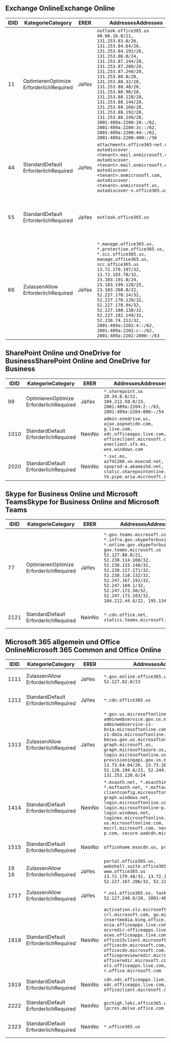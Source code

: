 <!--THIS FILE IS AUTOMATICALLY GENERATED. MANUAL CHANGES WILL BE OVERWRITTEN.-->
<!--Please contact the Office 365 Endpoints team with any questions.-->
<!--USGovGCCHigh endpoints version 2019102800-->
<!--File generated 2019-10-28 11:00:11.7430-->

## <a name="exchange-online"></a><span data-ttu-id="8a259-101">Exchange Online</span><span class="sxs-lookup"><span data-stu-id="8a259-101">Exchange Online</span></span>

<span data-ttu-id="8a259-102">ID</span><span class="sxs-lookup"><span data-stu-id="8a259-102">ID</span></span> | <span data-ttu-id="8a259-103">Kategorie</span><span class="sxs-lookup"><span data-stu-id="8a259-103">Category</span></span> | <span data-ttu-id="8a259-104">ER</span><span class="sxs-lookup"><span data-stu-id="8a259-104">ER</span></span> | <span data-ttu-id="8a259-105">Addresses</span><span class="sxs-lookup"><span data-stu-id="8a259-105">Addresses</span></span> | <span data-ttu-id="8a259-106">Ports</span><span class="sxs-lookup"><span data-stu-id="8a259-106">Ports</span></span>
-- | -------------------- | --- | ------------------------------------------------------------------------------------------------------------------------------------------------------------------------------------------------------------------------------------------------------------------------------------------------------------------------------------------------------------------------------------------------------------------------------------------------ | -------------------------------
<span data-ttu-id="8a259-107">1</span><span class="sxs-lookup"><span data-stu-id="8a259-107">1</span></span> | <span data-ttu-id="8a259-108">Optimieren</span><span class="sxs-lookup"><span data-stu-id="8a259-108">Optimize</span></span><BR><span data-ttu-id="8a259-109">Erforderlich</span><span class="sxs-lookup"><span data-stu-id="8a259-109">Required</span></span> | <span data-ttu-id="8a259-110">Ja</span><span class="sxs-lookup"><span data-stu-id="8a259-110">Yes</span></span> | `outlook.office365.us`<BR>`40.66.16.0/21, 131.253.83.0/26, 131.253.84.64/26, 131.253.84.192/26, 131.253.86.0/24, 131.253.87.144/28, 131.253.87.208/28, 131.253.87.240/28, 131.253.88.0/28, 131.253.88.32/28, 131.253.88.48/28, 131.253.88.96/28, 131.253.88.128/28, 131.253.88.144/28, 131.253.88.160/28, 131.253.88.192/28, 131.253.88.240/28, 2001:489a:2200:28::/62, 2001:489a:2200:3c::/62, 2001:489a:2200:44::/62, 2001:489a:2200:400::/56` | <span data-ttu-id="8a259-111">**TCP:** 443, 80</span><span class="sxs-lookup"><span data-stu-id="8a259-111">**TCP:** 443, 80</span></span>
<span data-ttu-id="8a259-112">4</span><span class="sxs-lookup"><span data-stu-id="8a259-112">4</span></span> | <span data-ttu-id="8a259-113">Standard</span><span class="sxs-lookup"><span data-stu-id="8a259-113">Default</span></span><BR><span data-ttu-id="8a259-114">Erforderlich</span><span class="sxs-lookup"><span data-stu-id="8a259-114">Required</span></span> | <span data-ttu-id="8a259-115">Ja</span><span class="sxs-lookup"><span data-stu-id="8a259-115">Yes</span></span> | `attachments.office365-net.us, autodiscover.<tenant>.mail.onmicrosoft.com, autodiscover.<tenant>.mail.onmicrosoft.us, autodiscover.<tenant>.onmicrosoft.com, autodiscover.<tenant>.onmicrosoft.us, autodiscover-s.office365.us` | <span data-ttu-id="8a259-116">**TCP:** 443, 80</span><span class="sxs-lookup"><span data-stu-id="8a259-116">**TCP:** 443, 80</span></span>
<span data-ttu-id="8a259-117">5</span><span class="sxs-lookup"><span data-stu-id="8a259-117">5</span></span> | <span data-ttu-id="8a259-118">Standard</span><span class="sxs-lookup"><span data-stu-id="8a259-118">Default</span></span><BR><span data-ttu-id="8a259-119">Erforderlich</span><span class="sxs-lookup"><span data-stu-id="8a259-119">Required</span></span> | <span data-ttu-id="8a259-120">Ja</span><span class="sxs-lookup"><span data-stu-id="8a259-120">Yes</span></span> | `outlook.office365.us` | <span data-ttu-id="8a259-121">**TCP:** 143, 25, 587, 993, 995</span><span class="sxs-lookup"><span data-stu-id="8a259-121">**TCP:** 143, 25, 587, 993, 995</span></span>
<span data-ttu-id="8a259-122">6</span><span class="sxs-lookup"><span data-stu-id="8a259-122">6</span></span> | <span data-ttu-id="8a259-123">Zulassen</span><span class="sxs-lookup"><span data-stu-id="8a259-123">Allow</span></span><BR><span data-ttu-id="8a259-124">Erforderlich</span><span class="sxs-lookup"><span data-stu-id="8a259-124">Required</span></span> | <span data-ttu-id="8a259-125">Ja</span><span class="sxs-lookup"><span data-stu-id="8a259-125">Yes</span></span> | `*.manage.office365.us, *.protection.office365.us, *.scc.office365.us, manage.office365.us, scc.office365.us`<BR>`13.72.179.197/32, 13.72.183.70/32, 23.103.191.0/24, 23.103.199.128/25, 23.103.208.0/22, 52.227.170.14/32, 52.227.170.120/32, 52.227.178.94/32, 52.227.180.138/32, 52.227.182.149/32, 52.238.74.212/32, 2001:489a:2202:4::/62, 2001:489a:2202:c::/62, 2001:489a:2202:2000::/63` | <span data-ttu-id="8a259-126">**TCP:** 25, 443</span><span class="sxs-lookup"><span data-stu-id="8a259-126">**TCP:** 25, 443</span></span>

## <a name="sharepoint-online-and-onedrive-for-business"></a><span data-ttu-id="8a259-127">SharePoint Online und OneDrive for Business</span><span class="sxs-lookup"><span data-stu-id="8a259-127">SharePoint Online and OneDrive for Business</span></span>

<span data-ttu-id="8a259-128">ID</span><span class="sxs-lookup"><span data-stu-id="8a259-128">ID</span></span> | <span data-ttu-id="8a259-129">Kategorie</span><span class="sxs-lookup"><span data-stu-id="8a259-129">Category</span></span> | <span data-ttu-id="8a259-130">ER</span><span class="sxs-lookup"><span data-stu-id="8a259-130">ER</span></span> | <span data-ttu-id="8a259-131">Addresses</span><span class="sxs-lookup"><span data-stu-id="8a259-131">Addresses</span></span> | <span data-ttu-id="8a259-132">Ports</span><span class="sxs-lookup"><span data-stu-id="8a259-132">Ports</span></span>
-- | -------------------- | --- | ------------------------------------------------------------------------------------------------------------------------------------------- | ----------------
<span data-ttu-id="8a259-133">9</span><span class="sxs-lookup"><span data-stu-id="8a259-133">9</span></span> | <span data-ttu-id="8a259-134">Optimieren</span><span class="sxs-lookup"><span data-stu-id="8a259-134">Optimize</span></span><BR><span data-ttu-id="8a259-135">Erforderlich</span><span class="sxs-lookup"><span data-stu-id="8a259-135">Required</span></span> | <span data-ttu-id="8a259-136">Ja</span><span class="sxs-lookup"><span data-stu-id="8a259-136">Yes</span></span> | `*.sharepoint.us`<BR>`20.34.8.0/22, 104.212.50.0/23, 2001:489a:2204:2::/63, 2001:489a:2204:800::/54` | <span data-ttu-id="8a259-137">**TCP:** 443, 80</span><span class="sxs-lookup"><span data-stu-id="8a259-137">**TCP:** 443, 80</span></span>
<span data-ttu-id="8a259-138">10</span><span class="sxs-lookup"><span data-stu-id="8a259-138">10</span></span> | <span data-ttu-id="8a259-139">Standard</span><span class="sxs-lookup"><span data-stu-id="8a259-139">Default</span></span><BR><span data-ttu-id="8a259-140">Erforderlich</span><span class="sxs-lookup"><span data-stu-id="8a259-140">Required</span></span> | <span data-ttu-id="8a259-141">Nein</span><span class="sxs-lookup"><span data-stu-id="8a259-141">No</span></span> | `admin.onedrive.us, ajax.aspnetcdn.com, g.live.com, odc.officeapps.live.com, officeclient.microsoft.com, oneclient.sfx.ms, wns.windows.com` | <span data-ttu-id="8a259-142">**TCP:** 443, 80</span><span class="sxs-lookup"><span data-stu-id="8a259-142">**TCP:** 443, 80</span></span>
<span data-ttu-id="8a259-143">20</span><span class="sxs-lookup"><span data-stu-id="8a259-143">20</span></span> | <span data-ttu-id="8a259-144">Standard</span><span class="sxs-lookup"><span data-stu-id="8a259-144">Default</span></span><BR><span data-ttu-id="8a259-145">Erforderlich</span><span class="sxs-lookup"><span data-stu-id="8a259-145">Required</span></span> | <span data-ttu-id="8a259-146">Nein</span><span class="sxs-lookup"><span data-stu-id="8a259-146">No</span></span> | `*.svc.ms, az741266.vo.msecnd.net, spoprod-a.akamaihd.net, static.sharepointonline.com, tb.pipe.aria.microsoft.com` | <span data-ttu-id="8a259-147">**TCP:** 443, 80</span><span class="sxs-lookup"><span data-stu-id="8a259-147">**TCP:** 443, 80</span></span>

## <a name="skype-for-business-online-and-microsoft-teams"></a><span data-ttu-id="8a259-148">Skype for Business Online und Microsoft Teams</span><span class="sxs-lookup"><span data-stu-id="8a259-148">Skype for Business Online and Microsoft Teams</span></span>

<span data-ttu-id="8a259-149">ID</span><span class="sxs-lookup"><span data-stu-id="8a259-149">ID</span></span> | <span data-ttu-id="8a259-150">Kategorie</span><span class="sxs-lookup"><span data-stu-id="8a259-150">Category</span></span> | <span data-ttu-id="8a259-151">ER</span><span class="sxs-lookup"><span data-stu-id="8a259-151">ER</span></span> | <span data-ttu-id="8a259-152">Addresses</span><span class="sxs-lookup"><span data-stu-id="8a259-152">Addresses</span></span> | <span data-ttu-id="8a259-153">Ports</span><span class="sxs-lookup"><span data-stu-id="8a259-153">Ports</span></span>
-- | -------------------- | --- | --------------------------------------------------------------------------------------------------------------------------------------------------------------------------------------------------------------------------------------------------------------------------------------------------------------------------------- | ---------------------------------------------------
<span data-ttu-id="8a259-154">7</span><span class="sxs-lookup"><span data-stu-id="8a259-154">7</span></span> | <span data-ttu-id="8a259-155">Optimieren</span><span class="sxs-lookup"><span data-stu-id="8a259-155">Optimize</span></span><BR><span data-ttu-id="8a259-156">Erforderlich</span><span class="sxs-lookup"><span data-stu-id="8a259-156">Required</span></span> | <span data-ttu-id="8a259-157">Ja</span><span class="sxs-lookup"><span data-stu-id="8a259-157">Yes</span></span> | `*.gov.teams.microsoft.us, *.infra.gov.skypeforbusiness.us, *.online.gov.skypeforbusiness.us, gov.teams.microsoft.us`<BR>`52.127.88.0/21, 52.238.114.160/32, 52.238.115.146/32, 52.238.117.171/32, 52.238.118.132/32, 52.247.167.192/32, 52.247.169.1/32, 52.247.172.50/32, 52.247.172.103/32, 104.212.44.0/22, 195.134.228.0/22` | <span data-ttu-id="8a259-158">**TCP:** 443, 80</span><span class="sxs-lookup"><span data-stu-id="8a259-158">**TCP:** 443, 80</span></span><BR><span data-ttu-id="8a259-159">**UDP:** 3478, 3479, 3480, 3481</span><span class="sxs-lookup"><span data-stu-id="8a259-159">**UDP:** 3478, 3479, 3480, 3481</span></span>
<span data-ttu-id="8a259-160">21</span><span class="sxs-lookup"><span data-stu-id="8a259-160">21</span></span> | <span data-ttu-id="8a259-161">Standard</span><span class="sxs-lookup"><span data-stu-id="8a259-161">Default</span></span><BR><span data-ttu-id="8a259-162">Erforderlich</span><span class="sxs-lookup"><span data-stu-id="8a259-162">Required</span></span> | <span data-ttu-id="8a259-163">Nein</span><span class="sxs-lookup"><span data-stu-id="8a259-163">No</span></span> | `*.cdn.office.net, statics.teams.microsoft.com` | <span data-ttu-id="8a259-164">**TCP:** 443</span><span class="sxs-lookup"><span data-stu-id="8a259-164">**TCP:** 443</span></span>

## <a name="microsoft-365-common-and-office-online"></a><span data-ttu-id="8a259-165">Microsoft 365 allgemein und Office Online</span><span class="sxs-lookup"><span data-stu-id="8a259-165">Microsoft 365 Common and Office Online</span></span>

<span data-ttu-id="8a259-166">ID</span><span class="sxs-lookup"><span data-stu-id="8a259-166">ID</span></span> | <span data-ttu-id="8a259-167">Kategorie</span><span class="sxs-lookup"><span data-stu-id="8a259-167">Category</span></span> | <span data-ttu-id="8a259-168">ER</span><span class="sxs-lookup"><span data-stu-id="8a259-168">ER</span></span> | <span data-ttu-id="8a259-169">Addresses</span><span class="sxs-lookup"><span data-stu-id="8a259-169">Addresses</span></span> | <span data-ttu-id="8a259-170">Ports</span><span class="sxs-lookup"><span data-stu-id="8a259-170">Ports</span></span>
-- | ------------------- | --- | --------------------------------------------------------------------------------------------------------------------------------------------------------------------------------------------------------------------------------------------------------------------------------------------------------------------------------------------------------------------------------------------------------------------- | ----------------
<span data-ttu-id="8a259-171">11</span><span class="sxs-lookup"><span data-stu-id="8a259-171">11</span></span> | <span data-ttu-id="8a259-172">Zulassen</span><span class="sxs-lookup"><span data-stu-id="8a259-172">Allow</span></span><BR><span data-ttu-id="8a259-173">Erforderlich</span><span class="sxs-lookup"><span data-stu-id="8a259-173">Required</span></span> | <span data-ttu-id="8a259-174">Ja</span><span class="sxs-lookup"><span data-stu-id="8a259-174">Yes</span></span> | `*.gov.online.office365.us`<BR>`52.127.82.0/23` | <span data-ttu-id="8a259-175">**TCP:** 443</span><span class="sxs-lookup"><span data-stu-id="8a259-175">**TCP:** 443</span></span>
<span data-ttu-id="8a259-176">12</span><span class="sxs-lookup"><span data-stu-id="8a259-176">12</span></span> | <span data-ttu-id="8a259-177">Standard</span><span class="sxs-lookup"><span data-stu-id="8a259-177">Default</span></span><BR><span data-ttu-id="8a259-178">Erforderlich</span><span class="sxs-lookup"><span data-stu-id="8a259-178">Required</span></span> | <span data-ttu-id="8a259-179">Ja</span><span class="sxs-lookup"><span data-stu-id="8a259-179">Yes</span></span> | `*.cdn.office365.us` | <span data-ttu-id="8a259-180">**TCP:** 443</span><span class="sxs-lookup"><span data-stu-id="8a259-180">**TCP:** 443</span></span>
<span data-ttu-id="8a259-181">13</span><span class="sxs-lookup"><span data-stu-id="8a259-181">13</span></span> | <span data-ttu-id="8a259-182">Zulassen</span><span class="sxs-lookup"><span data-stu-id="8a259-182">Allow</span></span><BR><span data-ttu-id="8a259-183">Erforderlich</span><span class="sxs-lookup"><span data-stu-id="8a259-183">Required</span></span> | <span data-ttu-id="8a259-184">Ja</span><span class="sxs-lookup"><span data-stu-id="8a259-184">Yes</span></span> | `*.gov.us.microsoftonline.com, adminwebservice.gov.us.microsoftonline.com, adminwebservice-s1-bn1a.microsoftonline.com, adminwebservice-s1-dm2a.microsoftonline.com, becws.gov.us.microsoftonline.com, graph.microsoft.us, graph.microsoftazure.us, login.microsoftonline.us, provisioningapi.gov.us.microsoftonline.com`<BR>`13.73.64.64/26, 13.73.208.128/25, 52.126.194.0/23, 52.244.120.128/25, 131.253.120.0/24` | <span data-ttu-id="8a259-185">**TCP:** 443</span><span class="sxs-lookup"><span data-stu-id="8a259-185">**TCP:** 443</span></span>
<span data-ttu-id="8a259-186">14</span><span class="sxs-lookup"><span data-stu-id="8a259-186">14</span></span> | <span data-ttu-id="8a259-187">Standard</span><span class="sxs-lookup"><span data-stu-id="8a259-187">Default</span></span><BR><span data-ttu-id="8a259-188">Erforderlich</span><span class="sxs-lookup"><span data-stu-id="8a259-188">Required</span></span> | <span data-ttu-id="8a259-189">Nein</span><span class="sxs-lookup"><span data-stu-id="8a259-189">No</span></span> | `*.msauth.net, *.msauthimages.us, *.msftauth.net, *.msftauthimages.us, clientconfig.microsoftonline-p.net, graph.windows.net, login.microsoftonline.com, login.microsoftonline-p.com, login.windows.net, loginex.microsoftonline.com, login-us.microsoftonline.com, mscrl.microsoft.com, nexus.microsoftonline-p.com, secure.aadcdn.microsoftonline-p.com` | <span data-ttu-id="8a259-190">**TCP:** 443</span><span class="sxs-lookup"><span data-stu-id="8a259-190">**TCP:** 443</span></span>
<span data-ttu-id="8a259-191">15</span><span class="sxs-lookup"><span data-stu-id="8a259-191">15</span></span> | <span data-ttu-id="8a259-192">Standard</span><span class="sxs-lookup"><span data-stu-id="8a259-192">Default</span></span><BR><span data-ttu-id="8a259-193">Erforderlich</span><span class="sxs-lookup"><span data-stu-id="8a259-193">Required</span></span> | <span data-ttu-id="8a259-194">Nein</span><span class="sxs-lookup"><span data-stu-id="8a259-194">No</span></span> | `officehome.msocdn.us, prod.msocdn.us` | <span data-ttu-id="8a259-195">**TCP:** 443, 80</span><span class="sxs-lookup"><span data-stu-id="8a259-195">**TCP:** 443, 80</span></span>
<span data-ttu-id="8a259-196">16 </span><span class="sxs-lookup"><span data-stu-id="8a259-196">16</span></span> | <span data-ttu-id="8a259-197">Zulassen</span><span class="sxs-lookup"><span data-stu-id="8a259-197">Allow</span></span><BR><span data-ttu-id="8a259-198">Erforderlich</span><span class="sxs-lookup"><span data-stu-id="8a259-198">Required</span></span> | <span data-ttu-id="8a259-199">Ja</span><span class="sxs-lookup"><span data-stu-id="8a259-199">Yes</span></span> | `portal.office365.us, webshell.suite.office365.us, www.office365.us`<BR>`13.72.179.48/32, 13.72.188.8/32, 52.227.167.206/32, 52.227.170.242/32` | <span data-ttu-id="8a259-200">**TCP:** 443, 80</span><span class="sxs-lookup"><span data-stu-id="8a259-200">**TCP:** 443, 80</span></span>
<span data-ttu-id="8a259-201">17</span><span class="sxs-lookup"><span data-stu-id="8a259-201">17</span></span> | <span data-ttu-id="8a259-202">Zulassen</span><span class="sxs-lookup"><span data-stu-id="8a259-202">Allow</span></span><BR><span data-ttu-id="8a259-203">Erforderlich</span><span class="sxs-lookup"><span data-stu-id="8a259-203">Required</span></span> | <span data-ttu-id="8a259-204">Ja</span><span class="sxs-lookup"><span data-stu-id="8a259-204">Yes</span></span> | `*.osi.office365.us, tasks.office365.us`<BR>`52.127.240.0/20, 2001:489a:2206::/48` | <span data-ttu-id="8a259-205">**TCP:** 443</span><span class="sxs-lookup"><span data-stu-id="8a259-205">**TCP:** 443</span></span>
<span data-ttu-id="8a259-206">18</span><span class="sxs-lookup"><span data-stu-id="8a259-206">18</span></span> | <span data-ttu-id="8a259-207">Standard</span><span class="sxs-lookup"><span data-stu-id="8a259-207">Default</span></span><BR><span data-ttu-id="8a259-208">Erforderlich</span><span class="sxs-lookup"><span data-stu-id="8a259-208">Required</span></span> | <span data-ttu-id="8a259-209">Nein</span><span class="sxs-lookup"><span data-stu-id="8a259-209">No</span></span> | `activation.sls.microsoft.com, crl.microsoft.com, go.microsoft.com, insertmedia.bing.office.net, ocsa.officeapps.live.com, ocsredir.officeapps.live.com, ocws.officeapps.live.com, office15client.microsoft.com, officecdn.microsoft.com, officecdn.microsoft.com.edgesuite.net, officepreviewredir.microsoft.com, officeredir.microsoft.com, ols.officeapps.live.com, r.office.microsoft.com` | <span data-ttu-id="8a259-210">**TCP:** 443, 80</span><span class="sxs-lookup"><span data-stu-id="8a259-210">**TCP:** 443, 80</span></span>
<span data-ttu-id="8a259-211">19</span><span class="sxs-lookup"><span data-stu-id="8a259-211">19</span></span> | <span data-ttu-id="8a259-212">Standard</span><span class="sxs-lookup"><span data-stu-id="8a259-212">Default</span></span><BR><span data-ttu-id="8a259-213">Erforderlich</span><span class="sxs-lookup"><span data-stu-id="8a259-213">Required</span></span> | <span data-ttu-id="8a259-214">Nein</span><span class="sxs-lookup"><span data-stu-id="8a259-214">No</span></span> | `cdn.odc.officeapps.live.com, odc.officeapps.live.com, officeclient.microsoft.com` | <span data-ttu-id="8a259-215">**TCP:** 443, 80</span><span class="sxs-lookup"><span data-stu-id="8a259-215">**TCP:** 443, 80</span></span>
<span data-ttu-id="8a259-216">22</span><span class="sxs-lookup"><span data-stu-id="8a259-216">22</span></span> | <span data-ttu-id="8a259-217">Standard</span><span class="sxs-lookup"><span data-stu-id="8a259-217">Default</span></span><BR><span data-ttu-id="8a259-218">Erforderlich</span><span class="sxs-lookup"><span data-stu-id="8a259-218">Required</span></span> | <span data-ttu-id="8a259-219">Nein</span><span class="sxs-lookup"><span data-stu-id="8a259-219">No</span></span> | `gcchigh.loki.office365.us, lpcres.delve.office.com` | <span data-ttu-id="8a259-220">**TCP:** 443</span><span class="sxs-lookup"><span data-stu-id="8a259-220">**TCP:** 443</span></span>
<span data-ttu-id="8a259-221">23</span><span class="sxs-lookup"><span data-stu-id="8a259-221">23</span></span> | <span data-ttu-id="8a259-222">Standard</span><span class="sxs-lookup"><span data-stu-id="8a259-222">Default</span></span><BR><span data-ttu-id="8a259-223">Erforderlich</span><span class="sxs-lookup"><span data-stu-id="8a259-223">Required</span></span> | <span data-ttu-id="8a259-224">Nein</span><span class="sxs-lookup"><span data-stu-id="8a259-224">No</span></span> | `*.office365.us` | <span data-ttu-id="8a259-225">**TCP:** 443, 80</span><span class="sxs-lookup"><span data-stu-id="8a259-225">**TCP:** 443, 80</span></span>
